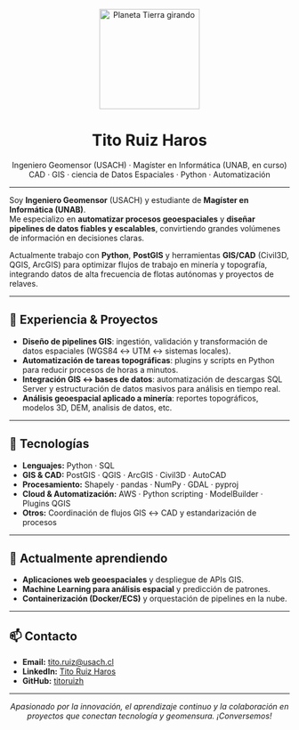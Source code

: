 <p align="center">
  <img src="https://github.com/user-attachments/assets/1dc91a02-c3a8-406f-8b47-61ecf0d19cac" alt="Planeta Tierra girando" width="180" />
</p>

<h1 align="center"><strong>Tito Ruiz Haros</strong></h1>


<p align="center">
  Ingeniero Geomensor (USACH) · Magíster en Informática (UNAB, en curso)<br/>
  CAD · GIS · ciencia de Datos Espaciales · Python · Automatización
</p>

---

Soy **Ingeniero Geomensor** (USACH) y estudiante de **Magíster en Informática (UNAB)**.  
Me especializo en **automatizar procesos geoespaciales** y **diseñar pipelines de datos fiables y escalables**, convirtiendo grandes volúmenes de información en decisiones claras.

Actualmente trabajo con **Python**, **PostGIS** y herramientas **GIS/CAD** (Civil3D, QGIS, ArcGIS) para optimizar flujos de trabajo en minería y topografía, integrando datos de alta frecuencia de flotas autónomas y proyectos de relaves.

---

## 💼 Experiencia & Proyectos
- **Diseño de pipelines GIS**: ingestión, validación y transformación de datos espaciales (WGS84 ↔ UTM ↔ sistemas locales).  
- **Automatización de tareas topográficas**: plugins y scripts en Python para reducir procesos de horas a minutos.  
- **Integración GIS ↔ bases de datos**: automatización de descargas SQL Server y estructuración de datos masivos para análisis en tiempo real.  
- **Análisis geoespacial aplicado a minería**: reportes topográficos, modelos 3D, DEM, analisis de datos, etc. 

---

## 🚀 Tecnologías
- **Lenguajes:** Python · SQL  
- **GIS & CAD:** PostGIS · QGIS · ArcGIS · Civil3D · AutoCAD  
- **Procesamiento:** Shapely · pandas · NumPy · GDAL · pyproj  
- **Cloud & Automatización:** AWS · Python scripting · ModelBuilder · Plugins QGIS  
- **Otros:** Coordinación de flujos GIS ↔ CAD y estandarización de procesos

---

## 🌱 Actualmente aprendiendo
- **Aplicaciones web geoespaciales** y despliegue de APIs GIS.  
- **Machine Learning para análisis espacial** y predicción de patrones.  
- **Containerización (Docker/ECS)** y orquestación de pipelines en la nube.  

---

## 📫 Contacto
- **Email:** tito.ruiz@usach.cl  
- **LinkedIn:** [Tito Ruiz Haros](https://cl.linkedin.com/in/tito-ruiz-haros-4258b41b6)  
- **GitHub:** [titoruizh](https://github.com/titoruizh)  

---

<p align="center"><em>Apasionado por la innovación, el aprendizaje continuo y la colaboración en proyectos que conectan tecnología y geomensura. ¡Conversemos!</em></p>

